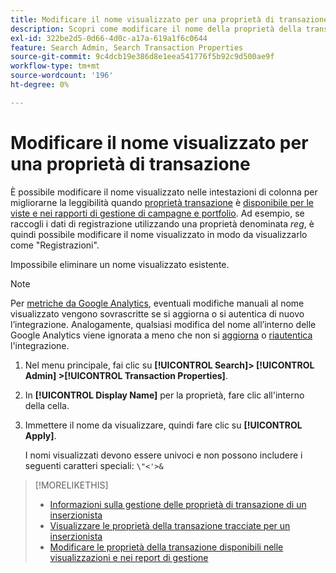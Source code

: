 ```yaml
---
title: Modificare il nome visualizzato per una proprietà di transazione
description: Scopri come modificare il nome della proprietà della transazione visualizzato nelle intestazioni di colonna nelle visualizzazioni e nei rapporti di gestione.
exl-id: 322be2d5-0d66-4d0c-a17a-619a1f6c0644
feature: Search Admin, Search Transaction Properties
source-git-commit: 9c4dcb19e386d8e1eea541776f5b92c9d500ae9f
workflow-type: tm+mt
source-wordcount: '196'
ht-degree: 0%

---
```


# Modificare il nome visualizzato per una proprietà di transazione

È possibile modificare il nome visualizzato nelle intestazioni di colonna per migliorarne la leggibilità quando [proprietà transazione](/help/search-social-commerce/glossary.md#s-t) è [disponibile per le viste e nei rapporti di gestione di campagne e portfolio](transaction-property-edit-available.md). Ad esempio, se raccogli i dati di registrazione utilizzando una proprietà denominata *reg*, è quindi possibile modificare il nome visualizzato in modo da visualizzarlo come &quot;Registrazioni&quot;.

Impossibile eliminare un nome visualizzato esistente.

>[!NOTE]
>
>Per [metriche da Google Analytics](/help/search-social-commerce/admin/data-sources/data-source-about.md), eventuali modifiche manuali al nome visualizzato vengono sovrascritte se si aggiorna o si autentica di nuovo l’integrazione. Analogamente, qualsiasi modifica del nome all’interno delle Google Analytics viene ignorata a meno che non si [aggiorna](/help/search-social-commerce/admin/data-sources/data-source-edit.md) o [riautentica](/help/search-social-commerce/admin/data-sources/data-source-reauthenticate.md) l&#39;integrazione.

1. Nel menu principale, fai clic su **[!UICONTROL Search]> [!UICONTROL Admin] >[!UICONTROL Transaction Properties]**.

1. In **[!UICONTROL Display Name]** per la proprietà, fare clic all&#39;interno della cella.

1. Immettere il nome da visualizzare, quindi fare clic su **[!UICONTROL Apply]**.

   I nomi visualizzati devono essere univoci e non possono includere i seguenti caratteri speciali: `\"<'>&`

>[!MORELIKETHIS]
>
>* [Informazioni sulla gestione delle proprietà di transazione di un inserzionista](transaction-property-about.md)
>* [Visualizzare le proprietà della transazione tracciate per un inserzionista](transaction-property-view-tracked.md)
>* [Modificare le proprietà della transazione disponibili nelle visualizzazioni e nei report di gestione](transaction-property-edit-available.md)
